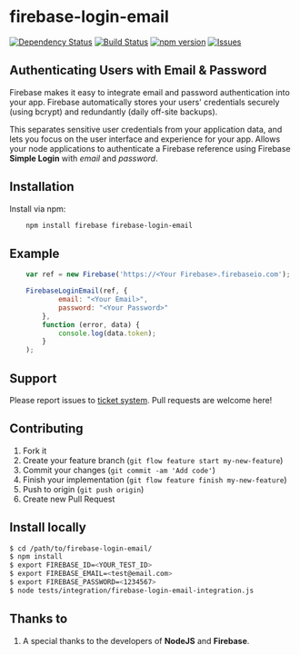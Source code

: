 firebase-login-email
=====================

[![Dependency Status](https://gemnasium.com/vergissberlin/firebase-login-email.svg)](https://gemnasium.com/vergissberlin/firebase-login-email)
[![Build Status](https://travis-ci.org/vergissberlin/firebase-login-email.svg)](https://travis-ci.org/vergissberlin/firebase-login-email)
[![npm version](https://img.shields.io/npm/v/firebase-login-email.png)](https://npmjs.org/package/nprogress "View this project on npm")
[![Issues](http://img.shields.io/github/issues/vergissberlin/firebase-login-email.svg)]( https://github.com/rstacruz/firebase-login-email/issues )


Authenticating Users with Email & Password
------------------------------------------

Firebase makes it easy to integrate email and password authentication into your app. Firebase automatically stores your users' credentials securely (using bcrypt) and redundantly (daily off-site backups).

This separates sensitive user credentials from your application data, and lets you focus on the user interface and experience for your app.
Allows your node applications to authenticate a Firebase reference using Firebase **Simple Login** with _email_ and _password_.


Installation
------------

Install via npm:

```bash
    npm install firebase firebase-login-email
```

Example
-------

```javascript
    var ref = new Firebase('https://<Your Firebase>.firebaseio.com');

    FirebaseLoginEmail(ref, {
            email: "<Your Email>",
            password: "<Your Password>"
        },
        function (error, data) {
            console.log(data.token);
        }
    );
```

Support
-------

Please report issues to [ticket system](https://github.com/vergissberlin/firebase-login-email/issues).
Pull requests are welcome here!



Contributing
------------

1. Fork it
2. Create your feature branch (`git flow feature start my-new-feature`)
3. Commit your changes (`git commit -am 'Add code'`)
4. Finish your implementation (`git flow feature finish my-new-feature`)
4. Push to origin (`git push origin`)
5. Create new Pull Request

Install locally
---------------

```bash
$ cd /path/to/firebase-login-email/
$ npm install
$ export FIREBASE_ID=<YOUR_TEST_ID>
$ export FIREBASE_EMAIL=<test@email.com>
$ export FIREBASE_PASSWORD=<1234567>
$ node tests/integration/firebase-login-email-integration.js
```

<a name="thanks"></a>
Thanks to
---------
1. A special thanks to the developers of **NodeJS** and **Firebase**.


[contributors]: http://github.com/vergissberlin/firebase-login-email/contributors
[MIT License]: http://mit-license.org/


